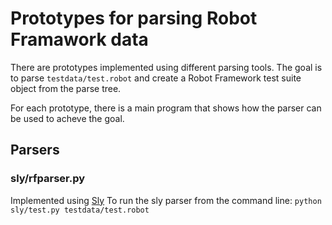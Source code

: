 # Prototypes for parsing Robot Framawork data

There are prototypes implemented using different parsing tools.
The goal is to parse `testdata/test.robot` and create a Robot Framework test suite
object from the parse tree.

For each prototype, there is a main program that shows how the parser can be used to
acheve the goal.

## Parsers

### sly/rfparser.py

Implemented using [Sly](https://github.com/dabeaz/sly)
To run the sly parser from the command line:
  `python sly/test.py testdata/test.robot`

